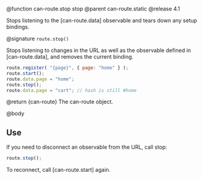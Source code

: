 @function can-route.stop stop
@parent can-route.static
@release 4.1

Stops listening to the [can-route.data] observable and tears down any setup bindings.

@signature `route.stop()`

Stops listening to changes in the URL as well as the observable defined in [can-route.data], and removes the current binding.

```js
route.register( "{page}", { page: "home" } );
route.start();
route.data.page = "home";
route.stop();
route.data.page = "cart"; // hash is still #home
```

@return {can-route} The can-route object.

@body

## Use

If you need to disconnect an observable from the URL, call stop:

```js
route.stop();
```

To reconnect, call [can-route.start] again.
